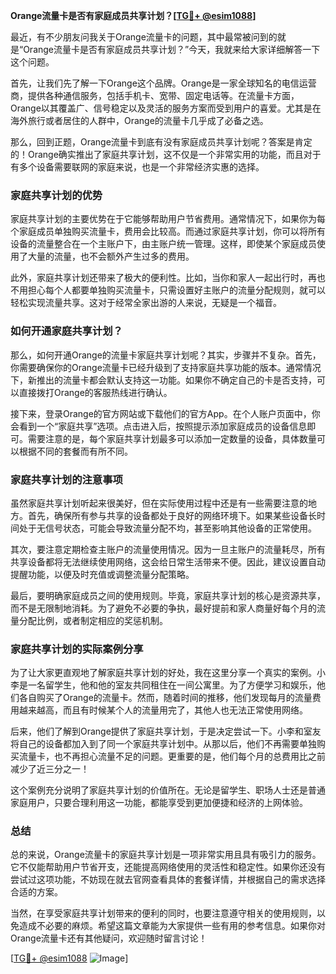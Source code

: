 **Orange流量卡是否有家庭成员共享计划？[[TG💪+ @esim1088](https://t.me/s/esim1088)]**

最近，有不少朋友问我关于Orange流量卡的问题，其中最常被问到的就是“Orange流量卡是否有家庭成员共享计划？”今天，我就来给大家详细解答一下这个问题。

首先，让我们先了解一下Orange这个品牌。Orange是一家全球知名的电信运营商，提供各种通信服务，包括手机卡、宽带、固定电话等。在流量卡方面，Orange以其覆盖广、信号稳定以及灵活的服务方案而受到用户的喜爱。尤其是在海外旅行或者居住的人群中，Orange的流量卡几乎成了必备之选。

那么，回到正题，Orange流量卡到底有没有家庭成员共享计划呢？答案是肯定的！Orange确实推出了家庭共享计划，这不仅是一个非常实用的功能，而且对于有多个设备需要联网的家庭来说，也是一个非常经济实惠的选择。

### **家庭共享计划的优势**

家庭共享计划的主要优势在于它能够帮助用户节省费用。通常情况下，如果你为每个家庭成员单独购买流量卡，费用会比较高。而通过家庭共享计划，你可以将所有设备的流量整合在一个主账户下，由主账户统一管理。这样，即使某个家庭成员使用了大量的流量，也不会额外产生过多的费用。

此外，家庭共享计划还带来了极大的便利性。比如，当你和家人一起出行时，再也不用担心每个人都要单独购买流量卡，只需设置好主账户的流量分配规则，就可以轻松实现流量共享。这对于经常全家出游的人来说，无疑是一个福音。

### **如何开通家庭共享计划？**

那么，如何开通Orange的流量卡家庭共享计划呢？其实，步骤并不复杂。首先，你需要确保你的Orange流量卡已经升级到了支持家庭共享功能的版本。通常情况下，新推出的流量卡都会默认支持这一功能。如果你不确定自己的卡是否支持，可以直接拨打Orange的客服热线进行确认。

接下来，登录Orange的官方网站或下载他们的官方App。在个人账户页面中，你会看到一个“家庭共享”选项。点击进入后，按照提示添加家庭成员的设备信息即可。需要注意的是，每个家庭共享计划最多可以添加一定数量的设备，具体数量可以根据不同的套餐而有所不同。

### **家庭共享计划的注意事项**

虽然家庭共享计划听起来很美好，但在实际使用过程中还是有一些需要注意的地方。首先，确保所有参与共享的设备都处于良好的网络环境下。如果某些设备长时间处于无信号状态，可能会导致流量分配不均，甚至影响其他设备的正常使用。

其次，要注意定期检查主账户的流量使用情况。因为一旦主账户的流量耗尽，所有共享设备都将无法继续使用网络，这会给日常生活带来不便。因此，建议设置自动提醒功能，以便及时充值或调整流量分配策略。

最后，要明确家庭成员之间的使用规则。毕竟，家庭共享计划的核心是资源共享，而不是无限制地消耗。为了避免不必要的争执，最好提前和家人商量好每个月的流量分配比例，或者制定相应的奖惩机制。

### **家庭共享计划的实际案例分享**

为了让大家更直观地了解家庭共享计划的好处，我在这里分享一个真实的案例。小李是一名留学生，他和他的室友共同租住在一间公寓里。为了方便学习和娱乐，他们各自购买了Orange的流量卡。然而，随着时间的推移，他们发现每月的流量费用越来越高，而且有时候某个人的流量用完了，其他人也无法正常使用网络。

后来，他们了解到Orange提供了家庭共享计划，于是决定尝试一下。小李和室友将自己的设备都加入到了同一个家庭共享计划中。从那以后，他们不再需要单独购买流量卡，也不再担心流量不足的问题。更重要的是，他们每个月的总费用比之前减少了近三分之一！

这个案例充分说明了家庭共享计划的价值所在。无论是留学生、职场人士还是普通家庭用户，只要合理利用这一功能，都能享受到更加便捷和经济的上网体验。

### **总结**

总的来说，Orange流量卡的家庭共享计划是一项非常实用且具有吸引力的服务。它不仅能帮助用户节省开支，还能提高网络使用的灵活性和稳定性。如果你还没有尝试过这项功能，不妨现在就去官网查看具体的套餐详情，并根据自己的需求选择合适的方案。

当然，在享受家庭共享计划带来的便利的同时，也要注意遵守相关的使用规则，以免造成不必要的麻烦。希望这篇文章能为大家提供一些有用的参考信息。如果你对Orange流量卡还有其他疑问，欢迎随时留言讨论！

[[TG💪+ @esim1088](https://t.me/s/esim1088) ![Image](https://i.postimg.cc/4NQfJmqS/Snipaste-2025-05-13-00-14-12.png)]